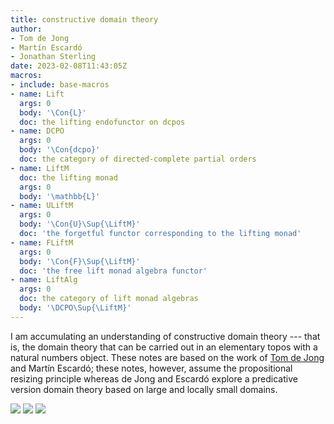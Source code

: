 ```yaml
---
title: constructive domain theory
author:
- Tom de Jong
- Martín Escardó
- Jonathan Sterling
date: 2023-02-08T11:43:05Z
macros:
- include: base-macros
- name: Lift
  args: 0
  body: '\Con{L}'
  doc: the lifting endofunctor on dcpos
- name: DCPO
  args: 0
  body: '\Con{dcpo}'
  doc: the category of directed-complete partial orders
- name: LiftM
  doc: the lifting monad
  args: 0
  body: '\mathbb{L}'
- name: ULiftM
  args: 0
  body: '\Con{U}\Sup{\LiftM}'
  doc: 'the forgetful functor corresponding to the lifting monad'
- name: FLiftM
  args: 0
  body: '\Con{F}\Sup{\LiftM}'
  doc: 'the free lift monad algebra functor'
- name: LiftAlg
  args: 0
  doc: the category of lift monad algebras
  body: '\DCPO\Sup{\LiftM}'
---
```


I am accumulating an understanding of constructive domain theory --- that is, the domain theory that can be carried out in an elementary topos with a natural numbers object. These notes are based on the work of [Tom de Jong](dejong-2023-thesis) and Martín Escardó; these notes, however, assume the propositional resizing principle whereas de Jong and Escardó explore a predicative version domain theory based on large and locally small domains.

![](jms-002U)
![](jms-001W)
![](jms-001Q)
